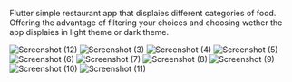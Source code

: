 Flutter simple restaurant app that displaies different categories of food.
Offering the advantage of filtering your choices and choosing wether the app displaies in light theme or dark theme.

![Screenshot (12)](https://user-images.githubusercontent.com/92695591/186122489-b28c91f6-43d1-4d08-9021-13edde094f14.png)
![Screenshot (3)](https://user-images.githubusercontent.com/92695591/186122499-238d2813-5881-4ff9-80db-9d42f9a3330a.png)
![Screenshot (4)](https://user-images.githubusercontent.com/92695591/186122511-50671095-f36b-4ea2-9d40-d09b2bcfc8d9.png)
![Screenshot (5)](https://user-images.githubusercontent.com/92695591/186122517-52fdf33c-32fe-46a6-8b1c-aa061695238d.png)
![Screenshot (6)](https://user-images.githubusercontent.com/92695591/186122524-2e261871-c267-4950-93c1-1da5ae6411b7.png)
![Screenshot (7)](https://user-images.githubusercontent.com/92695591/186122529-addabd36-1a7b-46ac-a1c0-641851d57121.png)
![Screenshot (8)](https://user-images.githubusercontent.com/92695591/186122534-54bf6b12-0fab-4137-9aa4-a42527667027.png)
![Screenshot (9)](https://user-images.githubusercontent.com/92695591/186122541-f50f7c21-030f-47ed-b9f9-03ee2a65bf40.png)
![Screenshot (10)](https://user-images.githubusercontent.com/92695591/186122546-289af4f9-e4f2-44d7-b4a4-54d1e8f7e8af.png)
![Screenshot (11)](https://user-images.githubusercontent.com/92695591/186122550-b8efae2e-543b-4f2a-b0c5-603b98bbe6f4.png)
